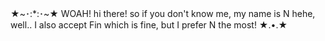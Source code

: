 ★~･:*:･~★ WOAH! hi there! so if you don't know me, my name is N hehe, well.. I also accept Fin which is fine, but I prefer N the most!
★.•.★ 
